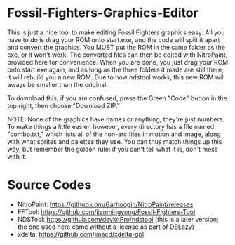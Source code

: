 # Fossil-Fighters-Graphics-Editor
This is just a nice tool to make editing Fossil Fighters graphics easy. All you have to do is drag your ROM onto start.exe, and the code
will split it apart and convert the graphics. You MUST put the ROM in the same folder as the exe, or it won't work. The converted files can
then be edited with NitroPaint, provided here for convenience. When you are done, you just drag your ROM onto start.exe again, and as
long as the three folders it made are still there, it will rebuild you a new ROM. Due to how ndstool works, this new ROM will aways be
smaller than the original.

To download this, if you are confused, press the Green "Code" button in the top right, then choose "Download ZIP."

NOTE: None of the graphics have names or anything, they're just numbers. To make things a little easier, however, every directory has a
file named "combo.txt," which lists all of the non-arc files in motion and image, along with what sprites and palettes they use. You can
thus match things up this way, but remember the golden rule: if you can't tell what it is, don't mess with it.

# Source Codes
- NitroPaint:  https://github.com/Garhoogin/NitroPaint/releases
- FFTool: https://github.com/jianmingyong/Fossil-Fighters-Tool
- NDSTool: https://github.com/devkitPro/ndstool (this is a later version; the one used here came without a license as part of DSLazy)
- xdelta: https://github.com/jmacd/xdelta-gpl
